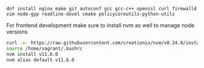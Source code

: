 

`dnf install nginx make git autoconf gcc gcc-c++ openssl curl firewalld vim node-gyp readline-devel cmake policycoreutils-python-utils`

For frontend development make sure to install nvm as well to manage node versions

```bash
curl -o- https://raw.githubusercontent.com/creationix/nvm/v0.34.0/install.sh | bash
source /home/vagrant/.bashrc
nvm install v11.6.0
nvm alias default v11.6.0
```
